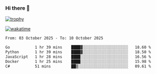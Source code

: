 ### Hi there 👋

[![trophy](https://github-profile-trophy.vercel.app/?username=cxnky&theme=dracula)](https://github.com/ryo-ma/github-profile-trophy)

[![wakatime](https://wakatime.com/badge/user/1c39c599-5497-41b9-a5be-2c4676e7fd23.svg)](https://wakatime.com/@1c39c599-5497-41b9-a5be-2c4676e7fd23)
<!--START_SECTION:waka-->

```txt
From: 03 October 2025 - To: 10 October 2025

Go           1 hr 39 mins    ████▓░░░░░░░░░░░░░░░░░░░░   18.60 %
Python       1 hr 39 mins    ████▓░░░░░░░░░░░░░░░░░░░░   18.50 %
JavaScript   1 hr 28 mins    ████░░░░░░░░░░░░░░░░░░░░░   16.56 %
Docker       1 hr 25 mins    ████░░░░░░░░░░░░░░░░░░░░░   15.98 %
C#           51 mins         ██▒░░░░░░░░░░░░░░░░░░░░░░   09.61 %
```

<!--END_SECTION:waka-->
